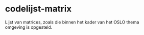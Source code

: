 # codelijst-matrix
Lijst van matrices, zoals die binnen het kader van het OSLO thema omgeving is opgesteld.
